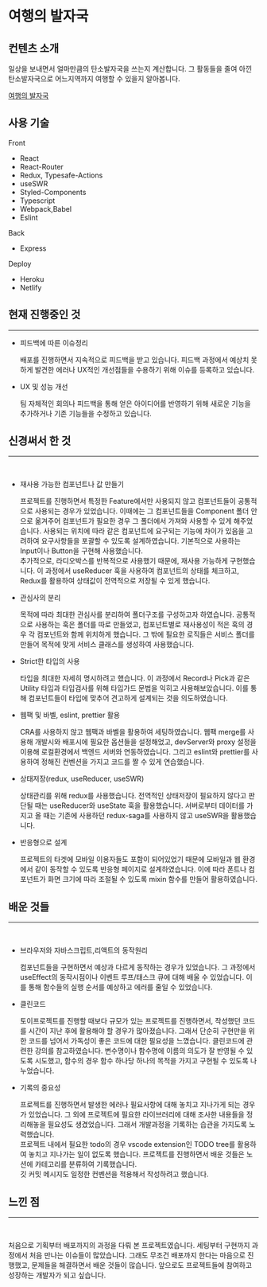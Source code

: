 # 여행의 발자국

## 컨텐츠 소개

일상을 보내면서 얼마만큼의 탄소발자국을 쓰는지 계산합니다. 그 활동들을 줄여 아낀 탄소발자국으로 어느지역까지 여행할 수 있을지 알아봅니다.

[여행의 발자국](https://goofy-bardeen-19cc15.netlify.app/result/final)

## 사용 기술

Front

- React
- React-Router
- Redux, Typesafe-Actions
- useSWR
- Styled-Components
- Typescript
- Webpack,Babel
- Eslint

Back

- Express

Deploy

- Heroku
- Netlify

## 현재 진행중인 것

---

- 피드백에 따른 이슈정리

  배포를 진행하면서 지속적으로 피드백을 받고 있습니다. 피드백 과정에서 예상치 못하게 발견한 에러나 UX적인 개선점들을 수용하기 위해 이슈를 등록하고 있습니다.

- UX 및 성능 개선

  팀 자체적인 회의나 피드백을 통해 얻은 아이디어를 반영하기 위해 새로운 기능을 추가하거나 기존 기능들을 수정하고 있습니다.

## 신경써서 한 것

---

<br>

- 재사용 가능한 컴포넌트나 값 만들기

  프로젝트를 진행하면서 특정한 Feature에서만 사용되지 않고 컴포넌트들이 공통적으로 사용되는 경우가 있었습니다. 이때에는 그 컴포넌트들을 Component 폴더 안으로 옮겨주어 컴포넌트가 필요한 경우 그 폴더에서 가져와 사용할 수 있게 해주었습니다. 사용되는 위치에 따라 같은 컴포넌트에 요구되는 기능에 차이가 있음을 고려하여 요구사항들을 포괄할 수 있도록 설계하였습니다. 기본적으로 사용하는 Input이나 Button을 구현해 사용했습니다.
  <br>추가적으로, 라디오박스를 반복적으로 사용했기 때문에, 재사용 가능하게 구현했습니다. 이 과정에서 useReducer 훅을 사용하여 컴포넌트의 상태를 체크하고, Redux를 활용하여 상태값이 전역적으로 저장될 수 있게 했습니다.

* 관심사의 분리

  목적에 따라 최대한 관심사를 분리하여 폴더구조를 구성하고자 하였습니다. 공통적으로 사용하는 훅은 폴더를 따로 만들었고, 컴포넌트별로 재사용성이 적은 훅의 경우 각 컴포넌트와 함께 위치하게 했습니다. 그 밖에 필요한 로직들은 서비스 폴더를 만들어 목적에 맞게 서비스 클래스를 생성하여 사용했습니다.

* Strict한 타입의 사용

  타입을 최대한 자세히 명시하려고 했습니다. 이 과정에서 Record나 Pick과 같은 Utility 타입과 타입검사를 위해 타입가드 문법을 익히고 사용해보았습니다. 이를 통해 컴포넌트들이 타입에 맞추어 견고하게 설계되는 것을 의도하였습니다.

* 웹팩 및 바벨, eslint, prettier 활용

  CRA를 사용하지 않고 웹팩과 바벨을 활용하여 세팅하였습니다. 웹팩 merge를 사용해 개발시와 배포시에 필요한 옵션들을 설정해었고, devServer와 proxy 설정을 이용해 로컬환경에서 백엔드 서버와 연동하였습니다.
  그리고 eslint와 prettier를 사용하여 정해진 컨벤션을 가지고 코드를 짤 수 있게 연습했습니다.

* 상태저장(redux, useReducer, useSWR)

  상태관리를 위해 redux를 사용했습니다. 전역적인 상태저장이 필요하지 않다고 판단될 때는 useReducer와 useState 훅을 활용했습니다. 서버로부터 데이터를 가지고 올 때는 기존에 사용하던 redux-saga를 사용하지 않고 useSWR을 활용했습니다.

* 반응형으로 설계

  프로젝트의 타겟에 모바일 이용자들도 포함이 되어있었기 때문에 모바일과 웹 환경에서 같이 동작할 수 있도록 반응형 페이지로 설계하였습니다. 이에 따라 폰트나 컴포넌트가 화면 크기에 따라 조절될 수 있도록 mixin 함수를 만들어 활용하였습니다.

## 배운 것들

---

<br>

- 브라우저와 자바스크립트,리액트의 동작원리

  컴포넌트들을 구현하면서 예상과 다르게 동작하는 경우가 있었습니다. 그 과정에서 useEffect의 동작시점이나 이벤트 루프/태스크 큐에 대해 배울 수 있었습니다. 이를 통해 함수들의 실행 순서를 예상하고 에러를 줄일 수 있었습니다.

- 클린코드

  토이프로젝트를 진행할 때보다 규모가 있는 프로젝트를 진행하면서, 작성했던 코드를 시간이 지난 후에 활용해야 할 경우가 많아졌습니다. 그래서 단순히 구현만을 위한 코드를 넘어서 가독성이 좋은 코드에 대한 필요성을 느꼈습니다. 클린코드에 관련한 강의를 참고하였습니다. 변수명이나 함수명에 이름의 의도가 잘 반영될 수 있도록 시도했고, 함수의 경우 함수 하나당 하나의 목적을 가지고 구현될 수 있도록 나누었습니다.

- 기록의 중요성

  프로젝트를 진행하면서 발생한 에러나 필요사항에 대해 놓치고 지나가게 되는 경우가 있었습니다. 그 외에 프로젝트에 필요한 라이브러리에 대해 조사한 내용들을 정리해놓을 필요성도 생겼었습니다. 그래서 개발과정을 기록하는 습관을 가지도록 노력했습니다.
  <br>
  프로젝트 내에서 필요한 todo의 경우 vscode extension인 TODO tree를 활용하여 놓치고 지나가는 일이 없도록 했습니다. 프로젝트를 진행하면서 배운 것들은 노션에 카테고리를 분류하여 기록했습니다.
  <br>
  깃 커밋 메시지도 일정한 컨벤션을 적용해서 작성하려고 했습니다.

## 느낀 점

---

<br>

처음으로 기획부터 배포까지의 과정을 다뤄 본 프로젝트였습니다. 세팅부터 구현까지 과정에서 처음 만나는 이슈들이 많았습니다. 그래도 무조건 배포까지 한다는 마음으로 진행했고, 문제들을 해결하면서 배운 것들이 많습니다. 앞으로도 프로젝트들에 참여하고 성장하는 개발자가 되고 싶습니다.
